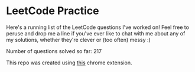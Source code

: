 # LeetCode Practice

Here's a running list of the LeetCode questions I've worked on! Feel free to peruse and drop me a line if you've ever like to chat with me about any of my solutions, whether they're clever or (too often) messy :)

Number of questions solved so far: 217

This repo was created using [this](https://github.com/QasimWani/LeetHub) chrome extension.

